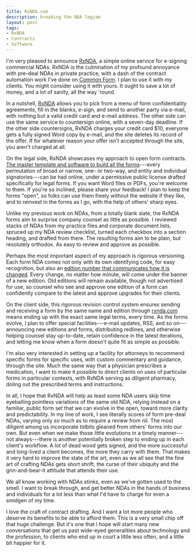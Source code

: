 ```yaml
---
title: RxNDA.com
description: breaking the NDA logjam
layout: post
tags:
- RxNDA
- Contracts
- Software
---
```


I'm very pleased to announce [RxNDA][URL], a simple online service for e-signing commercial NDAs.  RxNDA is the culmination of my profound annoyance with pre-deal NDAs in private practice, with a dash of the contract automation work I've done on [Common Form].  I plan to use it with my clients.  You might consider using it with yours.  It ought to save a lot of money, and a lot of sanity, all the way 'round.

[URL]: https://rxnda.com

[Common Form]: https://commonform.github.io

In a nutshell, [RxNDA][URL] allows you to pick from a menu of form confidentiality agreements, fill in the blanks, e-sign, and send to another party via e-mail, with nothing but a valid credit card and e-mail address.  The other side can use the same service to countersign online, with a seven-day deadline.  If the other side countersigns, RxNDA charges your credit card $10, everyone gets a fully signed Word copy by e-mail, and the site deletes its record of the offer.  If for whatever reason your offer isn't accepted through the site, you aren't charged at all.

On the legal side, RxNDA showcases my approach to open form contracts.  [The master template and software to build all the forms][forms]---every permutation of broad or narrow, one- or two-way, and entity and individual signatories---can be had online, under a permissive public license drafted specifically for legal forms.  If you want Word files or PDFs, you're welcome to them.  If you're so inclined, please share your feedback!  I plan to keep the forms "open", so folks can use them freely without the website if they like, and to reinvest in the forms as I go, with the help of others' sharp eyes.

[forms]: https://github.com/rxnda/rxnda-forms

Unlike my previous work on NDAs, from a totally blank slate, the RxNDA forms aim to surprise company counsel as little as possible.  I reviewed stacks of NDAs from my practice files and corporate document lists, spruced up my NDA review checklist, turned each checkbox into a section heading, and drafted from there.  The resulting forms aim to be plain, but resolutely orthodox.  As easy to review and approve as possible.

Perhaps the most important aspect of my approach is rigorous versioning.  Each form NDA comes not only with its own identifying code, for easy recognition, but also an [edition number that communicates how it is changed][edition].  Every change, no matter how minute, will come under the banner of a new edition. Old editions will remain available, though not advertised for use, so counsel who see and approve one edition of a form can confidently compare to the latest and approve upgrades for their clients.

[edition]: https://reviewersedition.org

On the client side, this rigorous revision control system ensures sending and receiving a form by the same name and edition through [rxnda.com][URL] means ending up with the exact same legal terms, every time.  As the forms evolve, I plan to offer special facilities---e-mail updates, RSS, and so on---announcing new editions and forms, distributing redlines, and otherwise helping counsel stay up-to-date, retain confidence in the latest iterations, and letting me know when a form doesn't quite fit as simple as possible.

I'm also very interested in setting up a facility for attorneys to recommend specific forms for specific uses, with custom commentary and guidance, through the site.  Much the same way that a physician prescribes a medication, I want to make it possible to direct clients on uses of particular forms in particular contexts, with RxNDA serving as diligent pharmacy, doling out the prescribed terms and instructions.

In all, I hope that RxNDA will help as least some NDA users skip time eyeballing pointless variations of the same old NDA, relying instead on a familiar, public form set that we can evolve in the open, toward more clarity and predictability.  In my line of work, I see literally scores of form pre-deal NDAs, varying only so much as to require a review from nil.  The most diligent among us incorporate tidbits gleaned from others' forms into our own.   But even when we make those little evolutions in a timely manner---not always---there is another potentially broken step to ending up in each client's workflow.  A lot of dead wood gets signed, and the more successful and long-lived a client becomes, the more they carry with them.  That makes it very hard to improve the state of the art, even as we all see that the fine art of crafting NDAs gets short shrift, the curse of their ubiquity and the grin-and-bear-it attitude that attends their use.

We all know working with NDAs stinks, even as we've gotten used to the smell.  I want to break through, and get better NDAs in the hands of business and individuals for a lot less than what I'd have to charge for even a smidgen of my time.

I love the craft of contract drafting.  And I want a lot more people who deserve its benefits to be able to afford them.  This is a very small chip off that huge challenge.  But it's one that I hope will start many new conversations that get us past wide-eyed generalities about technology and the profession, to clients who end up in court a little less often, and a little bit happier for it.
